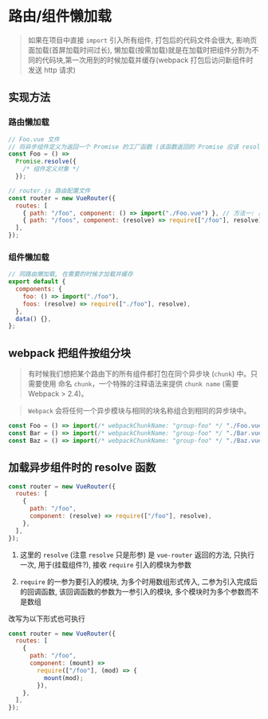 <author-info date="1631153974278"></author-info>

# 路由/组件懒加载

> 如果在项目中直接 `import` 引入所有组件, 打包后的代码文件会很大, 影响页面加载(首屏加载时间过长), 懒加载(按需加载)就是在加载时把组件分割为不同的代码块,第一次用到的时候加载并缓存(webpack 打包后访问新组件时发送 http 请求)

## 实现方法

### 路由懒加载

```js
// Foo.vue 文件
// 将异步组件定义为返回一个 Promise 的工厂函数 (该函数返回的 Promise 应该 resolve 组件本身)
const Foo = () =>
  Promise.resolve({
    /* 组件定义对象 */
  });

// router.js 路由配置文件
const router = new VueRouter({
  routes: [
    { path: "/foo", component: () => import("./Foo.vue") }, // 方法一: 路由懒加载, 使用webpack2的代码分块点写法
    { path: "/foos", component: (resolve) => require(["/foo"], resolve) }, // 方法二: 异步组件,使用require引入, require 一参为要引入的组件, 参数为数组, 二参为回调函数
  ],
});
```

### 组件懒加载

```js
// 同路由懒加载, 在需要的时候才加载并缓存
export default {
  components: {
    foo: () => import("./foo"),
    foos: (resolve) => require(["./foo"], resolve),
  },
  data() {},
};
```

## webpack 把组件按组分块

> 有时候我们想把某个路由下的所有组件都打包在同个异步块 (`chunk`) 中。只需要使用 命名 `chunk`，一个特殊的注释语法来提供 `chunk name` (需要 Webpack > 2.4)。

> `Webpack` 会将任何一个异步模块与相同的块名称组合到相同的异步块中。

```js
const Foo = () => import(/* webpackChunkName: "group-foo" */ "./Foo.vue");
const Bar = () => import(/* webpackChunkName: "group-foo" */ "./Bar.vue");
const Baz = () => import(/* webpackChunkName: "group-foo" */ "./Baz.vue");
```

## 加载异步组件时的 resolve 函数

```js
const router = new VueRouter({
  routes: [
    {
      path: "/foo",
      component: (resolve) => require(["/foo"], resolve),
    },
  ],
});
```

1. 这里的 `resolve` (注意 `resolve` 只是形参) 是 `vue-router` 返回的方法, 只执行一次, 用于(挂载组件?), 接收 `require` 引入的模块为参数

2. `require` 的一参为要引入的模块, 为多个时用数组形式传入, 二参为引入完成后的回调函数, 该回调函数的参数为一参引入的模块, 多个模块时为多个参数而不是数组

改写为以下形式也可执行

```js
const router = new VueRouter({
  routes: [
    {
      path: "/foo",
      component: (mount) =>
        require(["/foo"], (mod) => {
          mount(mod);
        }),
    },
  ],
});
```
